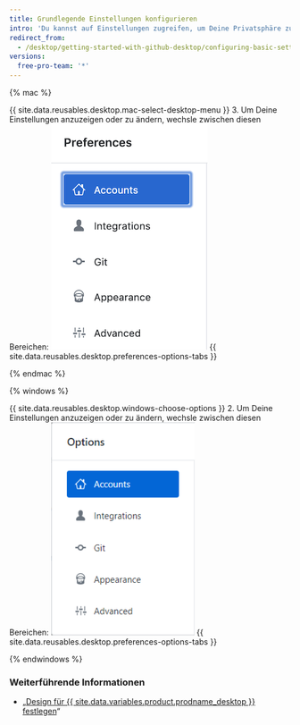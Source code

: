 ```yaml
---
title: Grundlegende Einstellungen konfigurieren
intro: 'Du kannst auf Einstellungen zugreifen, um Deine Privatsphäre zu schützen, um Konten mit GitHub Desktop zu verbinden und um Git zu konfigurieren.'
redirect_from:
  - /desktop/getting-started-with-github-desktop/configuring-basic-settings
versions:
  free-pro-team: '*'
---
```


{% mac %}

{{ site.data.reusables.desktop.mac-select-desktop-menu }}
3. Um Deine Einstellungen anzuzeigen oder zu ändern, wechsle zwischen diesen Bereichen: ![Die Navigation im Menü „Preferences“ (Voreinstellungen)](/assets/images/help/desktop/mac-select-accounts-pane.png)
{{ site.data.reusables.desktop.preferences-options-tabs }}

{% endmac %}

{% windows %}

{{ site.data.reusables.desktop.windows-choose-options }}
2. Um Deine Einstellungen anzuzeigen oder zu ändern, wechsle zwischen diesen Bereichen: ![Die Navigation im Menü „Options“](/assets/images/help/desktop/windows-select-accounts-pane.png)
{{ site.data.reusables.desktop.preferences-options-tabs }}

{% endwindows %}

### Weiterführende Informationen

- „[Design für {{ site.data.variables.product.prodname_desktop }} festlegen](/desktop/guides/getting-started-with-github-desktop/setting-a-theme-for-github-desktop)“

